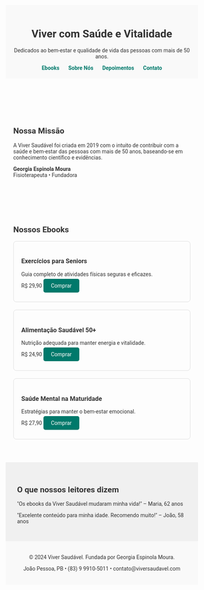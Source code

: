 <!DOCTYPE html>
<html lang="pt-br">
<head>
  <meta charset="UTF-8">
  <meta name="viewport" content="width=device-width, initial-scale=1.0">
  <title>Viver Saudável</title>
  <link rel="stylesheet" href="https://fonts.googleapis.com/css2?family=Roboto:wght@400;700&display=swap">
  <style>
    body { margin: 0; font-family: 'Roboto', sans-serif; color: #333; }
    header, footer { background-color: #f9f9f9; padding: 20px; text-align: center; }
    nav a { margin: 0 10px; color: #00796b; text-decoration: none; font-weight: bold; }
    section { padding: 40px 20px; max-width: 1000px; margin: auto; }
    .ebook-card { border: 1px solid #ddd; padding: 20px; margin-bottom: 20px; border-radius: 8px; }
    .button { background-color: #00796b; color: white; padding: 10px 20px; text-decoration: none; border-radius: 5px; }
    .depoimentos { background-color: #f0f0f0; padding: 30px; }
  </style>
</head>
<body>

<header>
  <h1>Viver com Saúde e Vitalidade</h1>
  <p>Dedicados ao bem-estar e qualidade de vida das pessoas com mais de 50 anos.</p>
  <nav>
    <a href="#ebooks">Ebooks</a>
    <a href="#sobre">Sobre Nós</a>
    <a href="#depoimentos">Depoimentos</a>
    <a href="#contato">Contato</a>
  </nav>
</header>

<section id="sobre">
  <h2>Nossa Missão</h2>
  <p>A Viver Saudável foi criada em 2019 com o intuito de contribuir com a saúde e bem-estar das pessoas com mais de 50 anos, baseando-se em conhecimento científico e evidências.</p>
  <p><strong>Georgia Espinola Moura</strong><br>Fisioterapeuta • Fundadora</p>
</section>

<section id="ebooks">
  <h2>Nossos Ebooks</h2>
  <div class="ebook-card">
    <h3>Exercícios para Seniors</h3>
    <p>Guia completo de atividades físicas seguras e eficazes.</p>
    <p>R$ 29,90 <a href="#" class="button">Comprar</a></p>
  </div>
  <div class="ebook-card">
    <h3>Alimentação Saudável 50+</h3>
    <p>Nutrição adequada para manter energia e vitalidade.</p>
    <p>R$ 24,90 <a href="#" class="button">Comprar</a></p>
  </div>
  <div class="ebook-card">
    <h3>Saúde Mental na Maturidade</h3>
    <p>Estratégias para manter o bem-estar emocional.</p>
    <p>R$ 27,90 <a href="#" class="button">Comprar</a></p>
  </div>
</section>

<section id="depoimentos" class="depoimentos">
  <h2>O que nossos leitores dizem</h2>
  <p>"Os ebooks da Viver Saudável mudaram minha vida!" – Maria, 62 anos</p>
  <p>"Excelente conteúdo para minha idade. Recomendo muito!" – João, 58 anos</p>
</section>

<footer id="contato">
  <p>© 2024 Viver Saudável. Fundada por Georgia Espinola Moura.</p>
  <p>João Pessoa, PB • (83) 9 9910-5011 • contato@viversaudavel.com</p>
</footer>

</body>